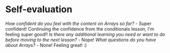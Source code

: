 # Self-evaluation

*How confident do you feel with the content on Arrays so far?* - Super confident! Continuing the confidence from the conditionals lesson, I'm feeling super good!!
*Is there any additional learning you need or want to do before moving to the next lesson?* - Nope!
*What questions do you have about Arrays?* - None! Feeling great! :) 